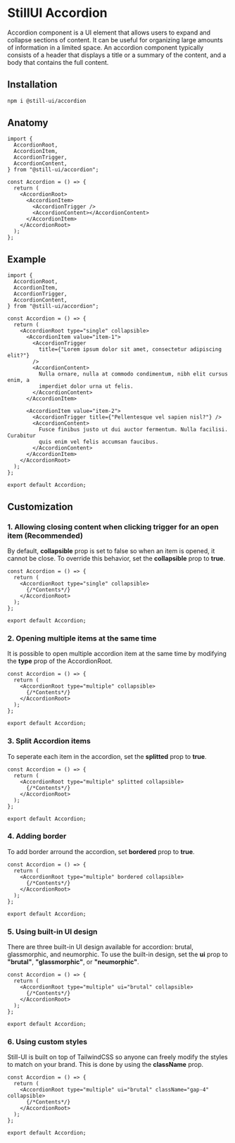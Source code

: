 # StillUI Accordion

Accordion component is a UI element that allows users to expand and collapse sections of content. It can be useful for organizing large amounts of information in a limited space. An accordion component typically consists of a header that displays a title or a summary of the content, and a body that contains the full content.

## Installation

```sh
npm i @still-ui/accordion
```

## Anatomy

```tsx
import {
  AccordionRoot,
  AccordionItem,
  AccordionTrigger,
  AccordionContent,
} from "@still-ui/accordion";

const Accordion = () => {
  return (
    <AccordionRoot>
      <AccordionItem>
        <AccordionTrigger />
        <AccordionContent></AccordionContent>
      </AccordionItem>
    </AccordionRoot>
  );
};
```

## Example

```tsx
import {
  AccordionRoot,
  AccordionItem,
  AccordionTrigger,
  AccordionContent,
} from "@still-ui/accordion";

const Accordion = () => {
  return (
    <AccordionRoot type="single" collapsible>
      <AccordionItem value="item-1">
        <AccordionTrigger
          title={"Lorem ipsum dolor sit amet, consectetur adipiscing elit?"}
        />
        <AccordionContent>
          Nulla ornare, nulla at commodo condimentum, nibh elit cursus enim, a
          imperdiet dolor urna ut felis.
        </AccordionContent>
      </AccordionItem>

      <AccordionItem value="item-2">
        <AccordionTrigger title={"Pellentesque vel sapien nisl?"} />
        <AccordionContent>
          Fusce finibus justo ut dui auctor fermentum. Nulla facilisi. Curabitur
          quis enim vel felis accumsan faucibus.
        </AccordionContent>
      </AccordionItem>
    </AccordionRoot>
  );
};

export default Accordion;
```

## Customization

### 1. Allowing closing content when clicking trigger for an open item (Recommended)
By default, <b>collapsible</b> prop is set to false so when an item is opened, it cannot be close. To override this behavior, set the <b>collapsible</b> prop to <b>true</b>.

```tsx
const Accordion = () => {
  return (
    <AccordionRoot type="single" collapsible>
      {/*Contents*/}
    </AccordionRoot>
  );
};

export default Accordion;
```


### 2. Opening multiple items at the same time
It is possible to open multiple accordion item at the same time by modifying the <b>type</b> prop of the AccordionRoot.

```tsx
const Accordion = () => {
  return (
    <AccordionRoot type="multiple" collapsible>
      {/*Contents*/}
    </AccordionRoot>
  );
};

export default Accordion;
```


### 3. Split Accordion items
To seperate each item in the accordion, set the <b>splitted</b> prop to <b>true</b>.

```tsx
const Accordion = () => {
  return (
    <AccordionRoot type="multiple" splitted collapsible>
      {/*Contents*/}
    </AccordionRoot>
  );
};

export default Accordion;
```


### 4. Adding border
To add border arround the accordion, set <b>bordered</b> prop to <b>true</b>.

```tsx
const Accordion = () => {
  return (
    <AccordionRoot type="multiple" bordered collapsible>
      {/*Contents*/}
    </AccordionRoot>
  );
};

export default Accordion;
```


### 5. Using built-in UI design
There are three built-in UI design available for accordion: brutal, glassmorphic, and neumorphic. To use the built-in design, set the <b>ui</b> prop to <b>"brutal"</b>, <b>"glassmorphic"</b>, or <b>"neumorphic"</b>.

```tsx
const Accordion = () => {
  return (
    <AccordionRoot type="multiple" ui="brutal" collapsible>
      {/*Contents*/}
    </AccordionRoot>
  );
};

export default Accordion;
```


### 6. Using custom styles
Still-UI is built on top of TailwindCSS so anyone can freely modify the styles to match on your brand. This is done by using the <b>className</b> prop.

```tsx
const Accordion = () => {
  return (
    <AccordionRoot type="multiple" ui="brutal" className="gap-4" collapsible>
      {/*Contents*/}
    </AccordionRoot>
  );
};

export default Accordion;
```